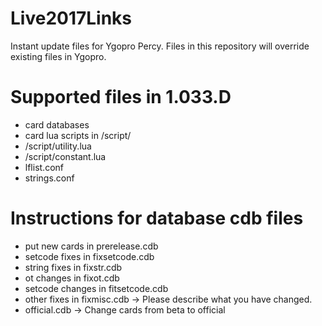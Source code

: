 # Live2017Links
Instant update files for Ygopro Percy. Files in this repository will override existing files in Ygopro.

# Supported files in 1.033.D
- card databases
- card lua scripts in /script/
- /script/utility.lua
- /script/constant.lua
- lflist.conf
- strings.conf

# Instructions for database cdb files
- put new cards in prerelease.cdb
- setcode fixes in fixsetcode.cdb
- string fixes in fixstr.cdb
- ot changes in fixot.cdb
- setcode changes in fitsetcode.cdb
- other fixes in fixmisc.cdb -> Please describe what you have changed.
- official.cdb -> Change cards from beta to official
